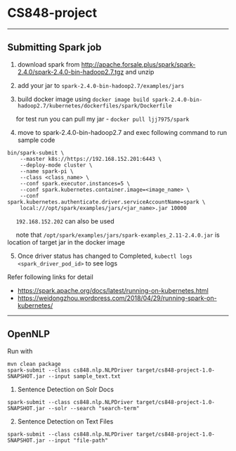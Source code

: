 # CS848-project

---

## Submitting Spark job

1) download spark from http://apache.forsale.plus/spark/spark-2.4.0/spark-2.4.0-bin-hadoop2.7.tgz and unzip

2) add your jar to `spark-2.4.0-bin-hadoop2.7/examples/jars`

3) build docker image using `docker image build spark-2.4.0-bin-hadoop2.7/kubernetes/dockerfiles/spark/Dockerfile`

&nbsp;&nbsp;&nbsp;&nbsp; for test run you can pull my jar - `docker pull ljj7975/spark`

4) move to spark-2.4.0-bin-hadoop2.7 and exec following command to run sample code
```
bin/spark-submit \
    --master k8s://https://192.168.152.201:6443 \
    --deploy-mode cluster \
    --name spark-pi \
    --class <class_name> \
    --conf spark.executor.instances=5 \
    --conf spark.kubernetes.container.image=<image_name> \
    --conf spark.kubernetes.authenticate.driver.serviceAccountName=spark \
    local:///opt/spark/examples/jars/<jar_name>.jar 10000
```

&nbsp;&nbsp;&nbsp;&nbsp; `192.168.152.202` can also be used

&nbsp;&nbsp;&nbsp;&nbsp; note that `/opt/spark/examples/jars/spark-examples_2.11-2.4.0.jar` is location of target jar in the docker image

5) Once driver status has changed to Completed, `kubectl logs <spark_driver_pod_id>` to see logs


Refer following links for detail
- https://spark.apache.org/docs/latest/running-on-kubernetes.html
- https://weidongzhou.wordpress.com/2018/04/29/running-spark-on-kubernetes/

---

## OpenNLP

Run with 

```
mvn clean package
spark-submit --class cs848.nlp.NLPDriver target/cs848-project-1.0-SNAPSHOT.jar --input sample_text.txt
```

1) Sentence Detection on Solr Docs

```
spark-submit --class cs848.nlp.NLPDriver target/cs848-project-1.0-SNAPSHOT.jar --solr --search "search-term"
```

2) Sentence Detection on Text Files

```
spark-submit --class cs848.nlp.NLPDriver target/cs848-project-1.0-SNAPSHOT.jar --input "file-path"
```
